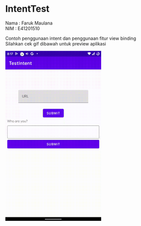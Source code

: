 # IntentTest
Nama : Faruk Maulana  
NIM : E41201510


Contoh penggunaan intent dan penggunaan fitur view binding  
Silahkan cek gif dibawah untuk preview aplikasi  

<img src="/file.gif" width="300" />
